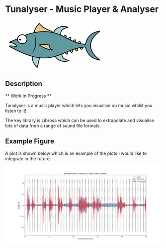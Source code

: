 # Tunalyser - Music Player & Analyser
![Logo](https://raw.githubusercontent.com/solomonsanderson/Tunalyser/master/icon.png?token=APB64QLO453UM4UMVMNSUVTBY5EVA)

## Description
** Work in Progress ** 

Tunalyser is a music player which lets you visualise ou music whilst you listen to it!

The key library is Librosa which can be used to extrapolate and visualise lots of data from a range of sound file formats.

## Example Figure 
A plot is shown below which is an example of the plots I would like to integrate in the future.

![Figure](https://raw.githubusercontent.com/solomonsanderson/Tunalyser/master/layer_cake.png?token=APB64QPGEHTS74CREX7BPU3BY5ERW)